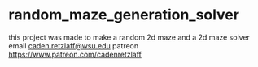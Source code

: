 # random_maze_generation_solver
this project was made to make a random 2d maze and a 2d maze solver
email caden.retzlaff@wsu.edu
patreon https://www.patreon.com/cadenretzlaff
